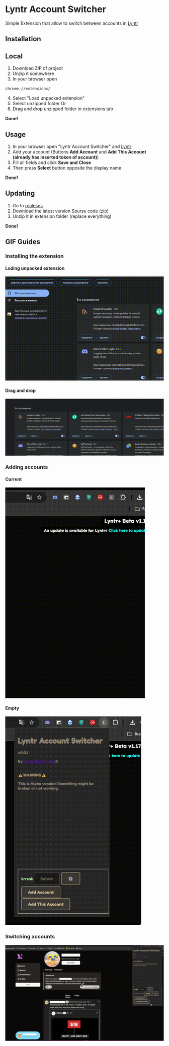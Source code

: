 # Lyntr Account Switcher
Simple Extension that allow to switch between accounts in [Lyntr](https://lyntr.com/)

## Installation
## Local
1. Download ZIP of project
2. Unzip it somewhere
3. In your browser open
```url
chrome://extensions/
```

4. Select "Load unpacked extension"
5. Select unzipped folder
Or
4. Drag and drop unzipped folder in extensions tab

**Done!**

## Usage
1. In your browser open "Lyntr Account Switcher" and [Lyntr](https://lyntr.com/)
2. Add your account (Buttons **Add Account** and **Add This Account (already has inserted token of account)**)
3. Fill all fields and click **Save and Close**
4. Then press **Select** button opposite the display name

**Done!**

## Updating
1. Go to [realeses](https://github.com/kararasenok-gd/lyntr-account-switcher/releases)
2. Download the latest version Sourse code (zip)
3. Unzip it in extension folder (replace everything)

**Done!**

## GIF Guides

### Installing the extension
#### Loding unpacked extension
![Installing the extension Method 1](https://raw.githubusercontent.com/kararasenok-gd/lyntr-account-switcher/main/assets/Guides/select.gif)
#### Drag and drop
![Installing the extension Method 2](https://raw.githubusercontent.com/kararasenok-gd/lyntr-account-switcher/main/assets/Guides/dragndrop.gif)
### Adding accounts
#### Current
![Adding accounts](https://raw.githubusercontent.com/kararasenok-gd/lyntr-account-switcher/main/assets/Guides/current.gif)
#### Empty
![Adding accounts](https://raw.githubusercontent.com/kararasenok-gd/lyntr-account-switcher/main/assets/Guides/empty.gif)
### Switching accounts
![Switching accounts](https://raw.githubusercontent.com/kararasenok-gd/lyntr-account-switcher/main/assets/Guides/switching.gif)

